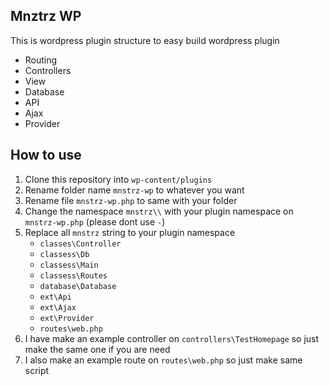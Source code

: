 ## Mnztrz WP

This is wordpress plugin structure to easy build wordpress plugin

- Routing
- Controllers
- View
- Database
- API
- Ajax
- Provider

## How to use

1. Clone this repository into `wp-content/plugins` 
2. Rename folder name `mnstrz-wp` to whatever you want
3. Rename file `mnstrz-wp.php` to same with your folder
4. Change the namespace `mnstrz\\` with your plugin namespace on `mnstrz-wp.php` (please dont use `-`)
5. Replace all `mnstrz` string to your plugin namespace
    - `classes\Controller`
    - `classess\Db`
    - `classess\Main`
    - `classess\Routes`
    - `database\Database`
    - `ext\Api`
    - `ext\Ajax`
    - `ext\Provider`
    - `routes\web.php`
6. I have make an example controller on `controllers\TestHomepage` so just make the same one if you are need
7. I also make an example route on `routes\web.php` so just make same script